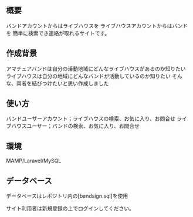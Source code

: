 ## 概要
バンドアカウントからはライブハウスを ライブハウスアカウントからはバンドを 簡単に検索でき連絡が取れるサイトです。

## 作成背景
アマチュアバンドは自分の活動地域にどんなライブハウスがあるのか知りたい ライブハウスは自分の地域にどんなバンドが活動しているのか知りたい そんな、両者を結びつけたいと思い作成しました

## 使い方
バンドユーザーアカウント；ライブハウスの検索、お気に入り、お問合せ
ライブハウスユーザー；バンドの検索、お気に入り、お問合せ
## 環境
MAMP/Laravel/MySQL

## データベース
データベースはレポジトリ内の[bandsign.sql]を使用

サイト利用者は新規登録の上でログインしてください。